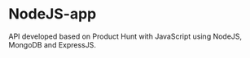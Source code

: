 # NodeJS-app

API developed based on Product Hunt with JavaScript using NodeJS, MongoDB and ExpressJS.
